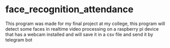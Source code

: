 # face_recognition_attendance
This program was made for my final project at my college, this program will detect some faces in realtime video processing on a raspberry pi device that has a webcam installed and will save it in a csv file and send it by telegram bot
